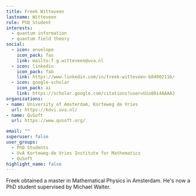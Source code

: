 ```yaml
---
title: Freek Witteveen
lastname: Witteveen
role: PhD Student
interests:
  - quantum information
  - quantum field theory
social:
  - icon: envelope
    icon_pack: fas
    link: mailto:f.g.witteveen@uva.nl
  - icon: linkedin
    icon_pack: fab
    link: https://www.linkedin.com/in/freek-witteveen-b8490211b/
  - icon: google-scholar
    icon_pack: ai
    link: https://scholar.google.com/citations?user=Uio80i4AAAAJ
organizations:
- name: University of Amsterdam, Korteweg de Vries
  url: https://kdvi.uva.nl/
- name: QuSoft
  url: https://www.qusoft.org/

email: ""
superuser: false
user_groups:
  - PhD Students
  - UvA Korteweg-de Vries Institute for Mathematics
  - QuSoft
highlight_name: false
---
```


Freek obtained a master in Mathematical Physics in Amsterdam. He's now a PhD student supervised by Michael Walter.
